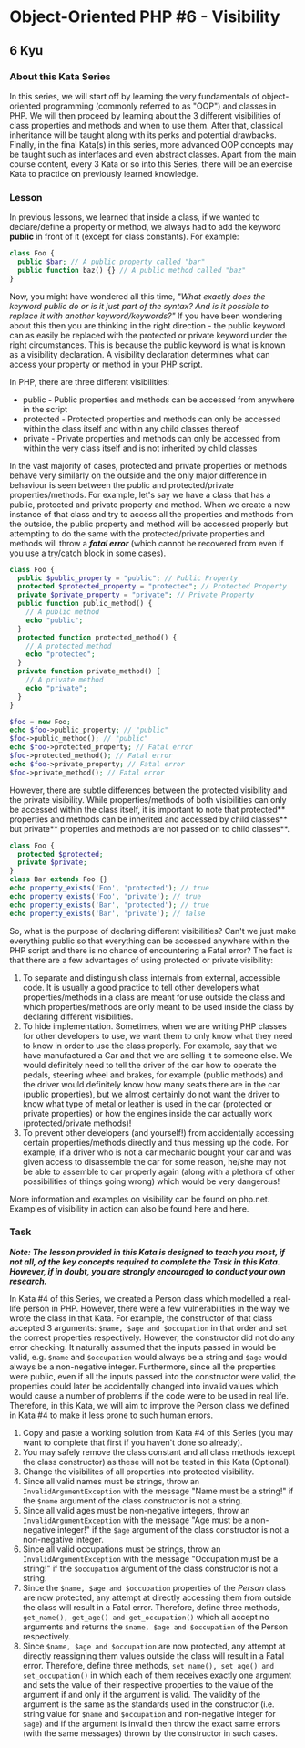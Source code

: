 # Object-Oriented PHP #6 - Visibility
## 6 Kyu


### About this Kata Series

In this series, we will start off by learning the very fundamentals of object-oriented programming (commonly referred to as "OOP") and classes in PHP. We will then proceed by learning about the 3 different visibilities of class properties and methods and when to use them. After that, classical inheritance will be taught along with its perks and potential drawbacks. Finally, in the final Kata(s) in this series, more advanced OOP concepts may be taught such as interfaces and even abstract classes. Apart from the main course content, every 3 Kata or so into this Series, there will be an exercise Kata to practice on previously learned knowledge.

### Lesson

In previous lessons, we learned that inside a class, if we wanted to declare/define a property or method, we always had to add the keyword **public** in front of it (except for class constants). For example:
```php
class Foo {
  public $bar; // A public property called "bar"
  public function baz() {} // A public method called "baz"
}
```

Now, you might have wondered all this time, *"What exactly does the keyword public do or is it just part of the syntax? And is it possible to replace it with another keyword/keywords?"* If you have been wondering about this then you are thinking in the right direction - the public keyword can as easily be replaced with the protected or private keyword under the right circumstances. This is because the public keyword is what is known as a visibility declaration. A visibility declaration determines what can access your property or method in your PHP script.

In PHP, there are three different visibilities:

- public - Public properties and methods can be accessed from anywhere in the script
- protected - Protected properties and methods can only be accessed within the class itself and within any child classes thereof
- private - Private properties and methods can only be accessed from within the very class itself and is not inherited by child classes

In the vast majority of cases, protected and private properties or methods behave very similarly on the outside and the only major difference in behaviour is seen between the public and protected/private properties/methods. For example, let's say we have a class that has a public, protected and private property and method. When we create a new instance of that class and try to access all the properties and methods from the outside, the public property and method will be accessed properly but attempting to do the same with the protected/private properties and methods will throw a ***fatal error*** (which cannot be recovered from even if you use a try/catch block in some cases).
```php
class Foo {
  public $public_property = "public"; // Public Property
  protected $protected_property = "protected"; // Protected Property
  private $private_property = "private"; // Private Property
  public function public_method() {
    // A public method
    echo "public";
  }
  protected function protected_method() {
    // A protected method
    echo "protected";
  }
  private function private_method() {
    // A private method
    echo "private";
  }
}

$foo = new Foo;
echo $foo->public_property; // "public"
$foo->public_method(); // "public"
echo $foo->protected_property; // Fatal error
$foo->protected_method(); // Fatal error
echo $foo->private_property; // Fatal error
$foo->private_method(); // Fatal error
```

However, there are subtle differences between the protected visibility and the private visibility. While properties/methods of both visibilities can only be accessed within the class itself, it is important to note that protected** properties and methods can be inherited and accessed by child classes** but private** properties and methods are not passed on to child classes**.
```php
class Foo {
  protected $protected;
  private $private;
}
class Bar extends Foo {}
echo property_exists('Foo', 'protected'); // true
echo property_exists('Foo', 'private'); // true
echo property_exists('Bar', 'protected'); // true
echo property_exists('Bar', 'private'); // false
```

So, what is the purpose of declaring different visibilities? Can't we just make everything public so that everything can be accessed anywhere within the PHP script and there is no chance of encountering a Fatal error? The fact is that there are a few advantages of using protected or private visibility:

1. To separate and distinguish class internals from external, accessible code. It is usually a good practice to tell other developers what properties/methods in a class are meant for use outside the class and which properties/methods are only meant to be used inside the class by declaring different visibilities.
1. To hide implementation. Sometimes, when we are writing PHP classes for other developers to use, we want them to only know what they need to know in order to use the class properly. For example, say that we have manufactured a Car and that we are selling it to someone else. We would definitely need to tell the driver of the car how to operate the pedals, steering wheel and brakes, for example (public methods) and the driver would definitely know how many seats there are in the car (public properties), but we almost certainly do not want the driver to know what type of metal or leather is used in the car (protected or private properties) or how the engines inside the car actually work (protected/private methods)!
1. To prevent other developers (and yourself!) from accidentally accessing certain properties/methods directly and thus messing up the code. For example, if a driver who is not a car mechanic bought your car and was given access to disassemble the car for some reason, he/she may not be able to assemble to car properly again (along with a plethora of other possibilities of things going wrong) which would be very dangerous!

More information and examples on visibility can be found on php.net. Examples of visibility in action can also be found here and here.

### Task

***Note: The lesson provided in this Kata is designed to teach you most, if not all, of the key concepts required to complete the Task in this Kata. However, if in doubt, you are strongly encouraged to conduct your own research.***

In Kata #4 of this Series, we created a Person class which modelled a real-life person in PHP. However, there were a few vulnerabilities in the way we wrote the class in that Kata. For example, the constructor of that class accepted 3 arguments: ```$name, $age and $occupation``` in that order and set the correct properties respectively. However, the constructor did not do any error checking. It naturally assumed that the inputs passed in would be valid, e.g. ```$name``` and ```$occupation``` would always be a string and ```$age``` would always be a non-negative integer. Furthermore, since all the properties were public, even if all the inputs passed into the constructor were valid, the properties could later be accidentally changed into invalid values which would cause a number of problems if the code were to be used in real life. Therefore, in this Kata, we will aim to improve the Person class we defined in Kata #4 to make it less prone to such human errors.

1. Copy and paste a working solution from Kata #4 of this Series (you may want to complete that first if you haven't done so already).
1. You may safely remove the class constant and all class methods (except the class constructor) as these will not be tested in this Kata (Optional).
1. Change the visibilites of all properties into protected visibility.
1. Since all valid names must be strings, throw an ```InvalidArgumentException``` with the message "Name must be a string!" if the ```$name``` argument of the class constructor is not a string.
1. Since all valid ages must be non-negative integers, throw an ```InvalidArgumentException``` with the message "Age must be a non-negative integer!" if the ```$age``` argument of the class constructor is not a non-negative integer.
1. Since all valid occupations must be strings, throw an ```InvalidArgumentException``` with the message "Occupation must be a string!" if the ```$occupation``` argument of the class constructor is not a string.
1. Since the ```$name, $age and $occupation``` properties of the *Person* class are now protected, any attempt at directly accessing them from outside the class will result in a Fatal error. Therefore, define three methods, ```get_name(), get_age() and get_occupation()``` which all accept no arguments and returns the ```$name, $age and $occupation``` of the Person respectively.
1. Since ```$name, $age and $occupation``` are now protected, any attempt at directly reassigning them values outside the class will result in a Fatal error. Therefore, define three methods, ```set_name(), set_age() and set_occupation()``` in which each of them receives exactly one argument and sets the value of their respective properties to the value of the argument if and only if the argument is valid. The validity of the argument is the same as the standards used in the constructor (i.e. string value for ```$name``` and ```$occupation``` and non-negative integer for ```$age```) and if the argument is invalid then throw the exact same errors (with the same messages) thrown by the constructor in such cases.
